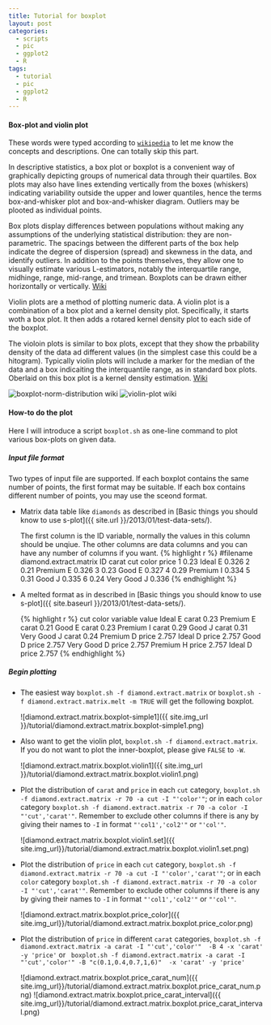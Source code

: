 ```yaml
---
title: Tutorial for boxplot
layout: post
categories:
  - scripts
  - pic
  - ggplot2
  - R
tags:
  - tutorial
  - pic
  - ggplot2
  - R
---
```

#### Box-plot and violin plot

These words were typed according to [`wikipedia`](http://wikipedia.org) to let me know the concepts and descriptions. One can totally skip this part.

In descriptive statistics, a box plot or boxplot is a convenient way of graphically depicting groups of numerical data through their quartiles. Box plots may also have lines extending vertically from the boxes (whiskers) indicating variability outside the upper and lower quantiles, hence the terms box-and-whisker plot and box-and-whisker diagram. Outliers may be plooted as individual points.

Box plots display differences between populations without making any assumptions of the underlying statistical distribution: they are non-parametric. The spacings between the different parts of the box help indicate the degree of dispersion (spread) and skewness in the data, and identify outliers. In addition to the points themselves, they allow one to visually estimate various L-estimators, notably the interquartile range, midhinge, range, mid-range, and trimean. Boxplots can be drawn either horizontally or vertically. [Wiki](http://en.wikipedia.org/wiki/Box_plot)

Violin plots are a method of plotting numeric data. A violin plot is a combination of a box plot and a kernel density plot. Specifically, it starts woth a box plot. It then adds a rotared kernel density plot to each side of the boxplot.

The violoin plots is similar to box plots, except that they show the prbability density of the data ad different values (in the simplest case this could be a hitogram). Typically violin plots will include a marker for the median of the data and a box indicaiting the interquantile range, as in standard box plots. Oberlaid on this box plot is a kernel density estimation. [Wiki](http://en.wikipedia.org/wiki/Violin_plot)


![boxplot-norm-distribution wiki](http://upload.wikimedia.org/wikipedia/commons/thumb/1/1a/Boxplot_vs_PDF.svg/550px-Boxplot_vs_PDF.svg.png)
![violin-plot wiki](http://upload.wikimedia.org/wikipedia/commons/thumb/e/eb/Violinplot-hiv-paper-plot-pathogens.png/320px-Violinplot-hiv-paper-plot-pathogens.png)

#### How-to do the plot

Here I will introduce a script `boxplot.sh` as one-line command to plot various box-plots on given data.

##### Input file format

Two types of input file are supported. If each boxplot contains the same number of points, the first format may be suitable. If each box contains different number of points, you may use the sceond format.

* Matrix data table like `diamonds` as described in [Basic things you should know to use s-plot]({{ site.url }}/2013/01/test-data-sets/).

  The first column is the ID variable, normally the values in this column should be unqiue. The other columns are data columns and you can have any number of columns if you want. 
  {% highlight r %}
  #filename diamond.extract.matrix 
  ID  carat       cut color price
  1  0.23     Ideal     E 0.326
  2  0.21   Premium     E 0.326
  3  0.23      Good     E 0.327
  4  0.29   Premium     I 0.334
  5  0.31      Good     J 0.335
  6  0.24 Very Good     J 0.336
  {% endhighlight %}

* A melted format as in described in [Basic things you should know to use s-plot]({{ site.baseurl }}/2013/01/test-data-sets/).

  {% highlight r %}
       cut color variable value
     Ideal     E    carat  0.23
   Premium     E    carat  0.21
      Good     E    carat  0.23
   Premium     I    carat  0.29
      Good     J    carat  0.31
 Very Good     J    carat  0.24
   Premium     D    price 2.757
     Ideal     D    price 2.757
      Good     D    price 2.757
 Very Good     D    price 2.757
   Premium     H    price 2.757
     Ideal     D    price 2.757
  {% endhighlight %}

##### Begin plotting

* The easiest way `boxplot.sh -f diamond.extract.matrix` or `boxplot.sh -f diamond.extract.matrix.melt -m TRUE` will get the following boxplot.

  ![diamond.extract.matrix.boxplot-simple1]({{ site.img_url }}/tutorial/diamond.extract.matrix.boxplot-simple1.png)

* Also want to get the violin plot, `boxplot.sh -f diamond.extract.matrix`. If you do not want to plot the inner-boxplot, please give `FALSE` to `-W`.

  ![diamond.extract.matrix.boxplot.violin1]({{ site.img_url }}/tutorial/diamond.extract.matrix.boxplot.violin1.png)

* Plot the distribution of `carat` and `price` in each `cut` category,
`boxplot.sh -f diamond.extract.matrix -r 70 -a cut -I "'color'"`; or
in each `color` category `boxplot.sh -f diamond.extract.matrix -r 70
-a color -I "'cut','carat'"`. Remember to exclude other columns if there is
any by giving their names to `-I` in format `"'col1','col2'"` or
`"'col'"`.

  ![diamond.extract.matrix.boxplot.violin1.set]({{ site.img_url}}/tutorial/diamond.extract.matrix.boxplot.violin1.set.png)

* Plot the distribution of `price` in each `cut` category,
`boxplot.sh -f diamond.extract.matrix -r 70 -a cut -I
"'color','carat'"`; or
in each `color` category `boxplot.sh -f diamond.extract.matrix -r 70
-a color -I "'cut','carat'"`. Remember to exclude other columns if there is
any by giving their names to `-I` in format `"'col1','col2'"` or
`"'col'"`.

  ![diamond.extract.matrix.boxplot.price_color]({{ site.img_url}}/tutorial/diamond.extract.matrix.boxplot.price_color.png)


* Plot the distribution of `price` in different `carat` categories, 
`boxplot.sh -f diamond.extract.matrix -a carat -I "'cut','color'"  -B 4 -x 'carat' -y 'price'`
or 
` boxplot.sh -f diamond.extract.matrix -a carat -I "'cut','color'" -B "c(0.1,0.4,0.7,1,6)"  -x 'carat' -y 'price'`

  ![diamond.extract.matrix.boxplot.price_carat_num]({{ site.img_url}}/tutorial/diamond.extract.matrix.boxplot.price_carat_num.png)
  ![diamond.extract.matrix.boxplot.price_carat_interval]({{ site.img_url}}/tutorial/diamond.extract.matrix.boxplot.price_carat_interval.png)


